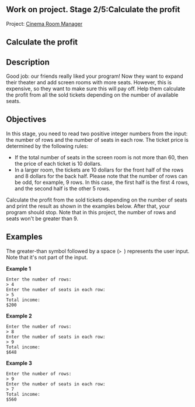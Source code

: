 ## Work on project. Stage 2/5:Calculate the profit

Project: [Cinema Room Manager](https://hyperskill.org/projects/133)

## Calculate the profit

## Description

Good job: our friends really liked your program! Now they want to expand their theater and add screen rooms with more seats. However, this is expensive, so they want to make sure this will pay off. Help them calculate the profit from all the sold tickets depending on the number of available seats.

## Objectives

In this stage, you need to read two positive integer numbers from the input: the number of rows and the number of seats in each row. The ticket price is determined by the following rules:

- If the total number of seats in the screen room is not more than 60, then the price of each ticket is 10 dollars.
- In a larger room, the tickets are 10 dollars for the front half of the rows and 8 dollars for the back half. Please note that the number of rows can be odd, for example, 9 rows. In this case, the first half is the first 4 rows, and the second half is the other 5 rows.

Calculate the profit from the sold tickets depending on the number of seats and print the result as shown in the examples below. After that, your program should stop. Note that in this project, the number of rows and seats won't be greater than 9.

## Examples

The greater-than symbol followed by a space (`> `) represents the user input. Note that it's not part of the input.

**Example 1**

```no-highlight
Enter the number of rows:
> 4
Enter the number of seats in each row:
> 5
Total income:
$200
```

**Example 2**

```no-highlight
Enter the number of rows:
> 8
Enter the number of seats in each row:
> 9
Total income:
$648
```

**Example 3**

```no-highlight
Enter the number of rows:
> 9
Enter the number of seats in each row:
> 7
Total income:
$560
```